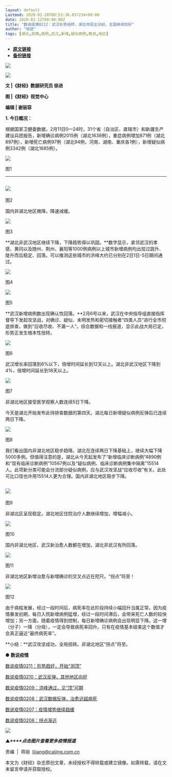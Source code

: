 ```yaml
---
layout: default
Lastmod: 2020-02-28T08:53:36.037234+00:00
date: 2020-02-12T00:00:00Z
title: "数说疫情0212：武汉形势扭转，湖北夺回主动权，全国继续向好"
author: "徐进"
tags: [湖北,疫情,病例,武汉,新增,疑似病例,数说,地区]
---
```


* [**原文链接**](http://mp.weixin.qq.com/s?__biz=MjM5NDU5NTM4MQ==&mid=2653354035&idx=3&sn=2026921b6c28512607d99c6a8912fba1&chksm=bd570f698a20867f6bd10d541c1a1f2d81abcb6f4ebaa0543af3c29c80477320950d9462e5fc#rd)
* [**备份链接**](http://archive.today/cktoh)


![](/images/post/77e6cfb5c7ef66e00d9bd04f74961594.jpg)

![](/images/post/ab85512c5ea16ca03338c19a2ffc53d2.jpg)

**文 |《财经》数据研究员 徐进**

**图 |《财经》视觉中心**  

**编辑 | 谢丽容**

**1\. 今日概况：**

根据国家卫健委数据，2月11日0—24时，31个省（自治区、直辖市）和新疆生产建设兵团报告，新增确诊病例2015例（湖北1638例），重症病例增加871例（湖北897例），新增死亡病例97例（湖北94例，河南、湖南、重庆各1例），新增疑似病例3342例（湖北1685例）。

![](/images/post/0454e9047a5bb052d3d427d17a0ba649.jpg)

图1

  

---

![](/images/post/ed57c4fa643bcc37137454ae195767a4.jpg)
--------------------------------------------------------------------------------------------------------------------------------------------------

图2

国内非湖北地区微降，降速减缓。

![](/images/post/96dac48f7125325cb8bab04aa2dadd35.jpg)

图3

**湖北非武汉地区继续下降，下降趋势得以巩固。**数字显示，紧邻武汉的孝感、黄冈以及随州、荆州、襄阳等1000例病例以上城市新增病例均出现过跳升、陡升而后稳定、回落。可以推测这些城市的洪峰大约已分别在2日1日-5日期间通过。

![](/images/post/74b7a38e92f2f7ec3547b42c64c53432.jpg)

图4

![](/images/post/1f294b3e0b076c35465f1c616ba6ae1b.jpg)

图5

**武汉新增病例数出现确认性回落。**2月6号以来，武汉在中央指导组直接指挥督导下发起攻坚战，对确诊、疑似、未明发热和密切接触者“四类人员“进行全市彻底排查，做到”应收尽收、不漏一人“。综合数据和一线报道，显示此战大局已定，形势正发生根本性扭转。

![](/images/post/0ec5f0c714fb7587ac2623e2c91d6ab9.jpg)

图6

武汉增长率回落到6%以下，倍增时间延长到12天以上。湖北非武汉地区下降到4%，倍增时间延长到18天以上。

![](/images/post/7a20997d0a6f856fc7d85e24934357a3.jpg)

图7

非湖北地区接受医学观察人数连续5日下降。

今天是湖北开始发布此待排查数据的第四天。湖北每日新增疑似病例反弹后已连续两日下降。

![](/images/post/f8a7b760429995fd11a5257cc1285700.jpg)

图8

我们看出国内非湖北地区稳步趋降。湖北在连续两日下降基础上，继续大幅下降5000多例。但值得注意的是，湖北从今天起发布了“新增临床诊断病例”4890例和“现有临床诊断病例”10567例以及“疑似病例、临床诊断病例集中隔离”15514人。此项新分类可能会分流部分疑似病例，应与武汉攻坚战“应收尽收”有关。此处可比口径也许用15514人更为合理。国内非湖北地区稳步下降。

![](/images/post/b3d23efd01074d778037298c0a6c3cb8.jpg)
-------------------------------------------------------------------------------------------------------------------------------------------------

图9

非湖北区呈现稳定。湖北地区住院治疗人数继续增加，增幅减小。

![](/images/post/3ca3cb755a832a2500ef56f0deb1bec0.jpg)

图10

国内非湖北地区、武汉新治愈人数都在增加，湖北非武汉有所回落。

![](/images/post/1a0f8b95cde02bd27ed88998b77ef91f.jpg)

图11

非湖北地区新增治愈与新增确诊的交叉点近在咫尺。“拐点”将至！

![](/images/post/648994b9606a97ec02bd2b815c7f0212.jpg)

图12

由于病程发展，经过一段时间后，病死率在此阶段持续小幅回升当属正常。因为疫情暴发初期，每日入院新增病例猛增，经过一段时间滞后，会带来死亡人数的较快增加；另一方面，随着疫情得到控制，每日新增确诊病例会出现明显下降。这一增（分子）一降（分母），一定会导致病死率回升。只有在疫情基本结束这个数值才会真正逼近“最终病死率”。

**小结：**武汉攻坚成功，全局扭转。非湖北地区“拐点”将至。

● **数说疫情**

  

[数说疫情0211：形势趋好，开始“测顶”](http://mp.weixin.qq.com/s?__biz=MjM5NDU5NTM4MQ==&mid=2653354002&idx=3&sn=832d8897c201b9c45e2a3cf1f7e247b1&chksm=bd570f488a20865e6cb6db9bef8a5a82be2e4792b816a3b95197cc5501f0ddc82a529d01b997&scene=21#wechat_redirect)

[数说疫情0210：](http://mp.weixin.qq.com/s?__biz=MjM5NDU5NTM4MQ==&mid=2653353925&idx=2&sn=6ebddbd4c1cec2f946588b60b86be429&chksm=bd57009f8a208989a1632956b67bdf5ec1d356a36cbeb82c06a4435cf83662be7d2b97b357ae&scene=21#wechat_redirect)[武汉反弹，其他地区向好](http://mp.weixin.qq.com/s?__biz=MjM5NDU5NTM4MQ==&mid=2653353925&idx=2&sn=6ebddbd4c1cec2f946588b60b86be429&chksm=bd57009f8a208989a1632956b67bdf5ec1d356a36cbeb82c06a4435cf83662be7d2b97b357ae&scene=21#wechat_redirect)

[数说疫情0209：](http://mp.weixin.qq.com/s?__biz=MjM5NDU5NTM4MQ==&mid=2653353861&idx=3&sn=b3dc57475973420f89935a77866fb08d&chksm=bd5700df8a2089c924357c91676026faa70a19a6fa99c3ce46590eb56593e361449115a3830a&scene=21#wechat_redirect)[洪峰通过，见“顶”可期](http://mp.weixin.qq.com/s?__biz=MjM5NDU5NTM4MQ==&mid=2653353861&idx=3&sn=b3dc57475973420f89935a77866fb08d&chksm=bd5700df8a2089c924357c91676026faa70a19a6fa99c3ce46590eb56593e361449115a3830a&scene=21#wechat_redirect)

[数说疫情0208：](http://mp.weixin.qq.com/s?__biz=MjM5NDU5NTM4MQ==&mid=2653353844&idx=4&sn=390ca70c589485bf5aa4dc10859f39da&chksm=bd57002e8a208938616ebd8a63ba66106edab9718639edccb0a6440e6b32e16cb63f16926fc7&scene=21#wechat_redirect)[武汉数据反弹，治愈远超病死](http://mp.weixin.qq.com/s?__biz=MjM5NDU5NTM4MQ==&mid=2653353844&idx=4&sn=390ca70c589485bf5aa4dc10859f39da&chksm=bd57002e8a208938616ebd8a63ba66106edab9718639edccb0a6440e6b32e16cb63f16926fc7&scene=21#wechat_redirect)

[数说疫情0207：](http://mp.weixin.qq.com/s?__biz=MjM5NDU5NTM4MQ==&mid=2653353824&idx=2&sn=1f3f3d144dddc90008b6d78e7c79c006&chksm=bd57003a8a20892cfc168e13a82aadc5b1aea0f2979326c359b65bec809a21fb01cf8fb44a6a&scene=21#wechat_redirect)[疫情增势继续趋缓](http://mp.weixin.qq.com/s?__biz=MjM5NDU5NTM4MQ==&mid=2653353824&idx=2&sn=1f3f3d144dddc90008b6d78e7c79c006&chksm=bd57003a8a20892cfc168e13a82aadc5b1aea0f2979326c359b65bec809a21fb01cf8fb44a6a&scene=21#wechat_redirect)

[数说疫情0206：](http://mp.weixin.qq.com/s?__biz=MjM5NDU5NTM4MQ==&mid=2653353793&idx=3&sn=d938c2eec796181865fa961c0235b8fc&chksm=bd57001b8a20890db804b66aac3872d66e545835230feb85cde29cda4e7200c3627e6a1a7f59&scene=21#wechat_redirect)[拐点渐近](http://mp.weixin.qq.com/s?__biz=MjM5NDU5NTM4MQ==&mid=2653353793&idx=3&sn=d938c2eec796181865fa961c0235b8fc&chksm=bd57001b8a20890db804b66aac3872d66e545835230feb85cde29cda4e7200c3627e6a1a7f59&scene=21#wechat_redirect)

[![](/images/post/4d24a5670c9a87791ea8b757d030c0d3.jpg)](https://mp.weixin.qq.com/mp/homepage?__biz=MjM5NDU5NTM4MQ==&hid=29&sn=21c0f34c737748fe3b2c372bb40ae622)

**▲****_点击图片查看更多疫情报道_**

  

  

责编  |  蒋丽  lijiang@caijing.com.cn

本文为《财经》杂志原创文章，未经授权不得转载或建立镜像。如需转载，请在文末留言申请并获取授权。

